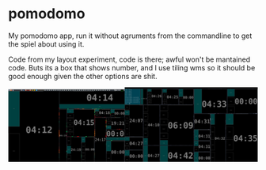 # pomodomo

My pomodomo app, run it without agruments from the commandline to get the spiel about using it.

Code from my layout experiment, code is there; awful won't be mantained code. Buts its a box that shows number, and I use tiling wms so it should be good enough given the other options are shit.

![screenshot.png](screenshot.png)